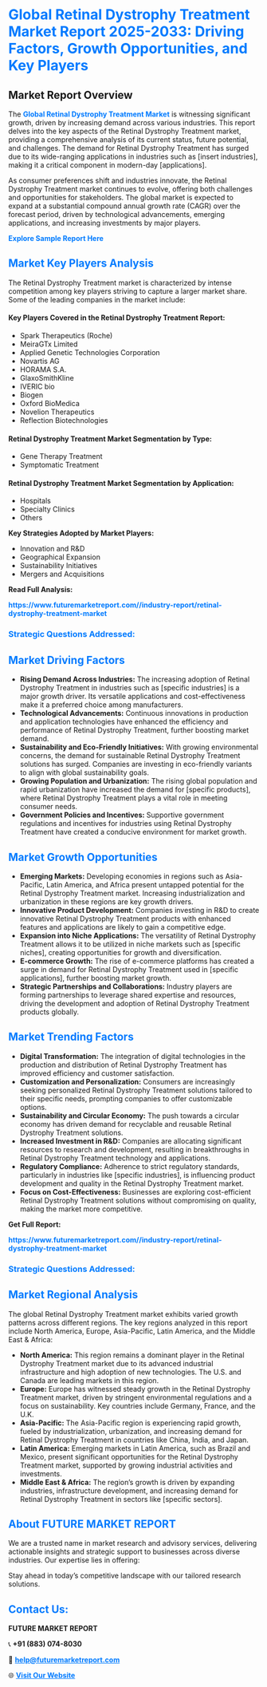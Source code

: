 <h1 style="color: #007BFF;">Global Retinal Dystrophy Treatment Market Report 2025-2033: Driving Factors, Growth Opportunities, and Key Players</h1>

<section id="overview">
<h2>Market Report Overview</h2>
<p>The <a href="https://www.futuremarketreport.com//industry-report/retinal-dystrophy-treatment-market" style="color: #007BFF; text-decoration: none;"><strong>Global Retinal Dystrophy Treatment Market</strong></a> is witnessing significant growth, driven by increasing demand across various industries. This report delves into the key aspects of the Retinal Dystrophy Treatment market, providing a comprehensive analysis of its current status, future potential, and challenges. The demand for Retinal Dystrophy Treatment has surged due to its wide-ranging applications in industries such as [insert industries], making it a critical component in modern-day [applications].</p>
<p>As consumer preferences shift and industries innovate, the Retinal Dystrophy Treatment market continues to evolve, offering both challenges and opportunities for stakeholders. The global market is expected to expand at a substantial compound annual growth rate (CAGR) over the forecast period, driven by technological advancements, emerging applications, and increasing investments by major players.</p>
</section>

<section id="overview">
<p><a href="https://www.futuremarketreport.com//request-sample/reportId=64394" style="color: #007BFF; text-decoration: none;"><strong>Explore Sample Report Here</strong></a></p>
</section>

<section id="key-players">
<h2 style="color: #007BFF;">Market Key Players Analysis</h2>
<p>The Retinal Dystrophy Treatment market is characterized by intense competition among key players striving to capture a larger market share. Some of the leading companies in the market include:</p>
<h4>Key Players Covered in the Retinal Dystrophy Treatment Report:</h4>
<ul><li>Spark Therapeutics (Roche)</li><li>MeiraGTx Limited</li><li>Applied Genetic Technologies Corporation</li><li>Novartis AG</li><li>HORAMA S.A.</li><li>GlaxoSmithKline</li><li>IVERIC bio</li><li>Biogen</li><li>Oxford BioMedica</li><li>Novelion Therapeutics</li><li>Reflection Biotechnologies</li></ul>
<h4>Retinal Dystrophy Treatment Market Segmentation by Type:</h4>
<ul><li>Gene Therapy Treatment</li><li>Symptomatic Treatment</li></ul>

<h4>Retinal Dystrophy Treatment Market Segmentation by Application:</h4>
<ul><li>Hospitals</li><li>Specialty Clinics</li><li>Others</li></ul>
<p><strong>Key Strategies Adopted by Market Players:</strong></p>
<ul>
<li>Innovation and R&D</li>
<li>Geographical Expansion</li>
<li>Sustainability Initiatives</li>
<li>Mergers and Acquisitions</li>
</ul>
</section>

<section>
<p><strong>Read Full Analysis: </strong></p><a href="https://www.futuremarketreport.com//industry-report/retinal-dystrophy-treatment-market" style="color: #007BFF; text-decoration: none;"><strong>https://www.futuremarketreport.com//industry-report/retinal-dystrophy-treatment-market</strong></a>
<h3 style="color: #007BFF;">Strategic Questions Addressed:</h3>
</section>

<section id="driving-factors">
<h2 style="color: #007BFF;">Market Driving Factors</h2>
<ul>
<li><strong>Rising Demand Across Industries:</strong> The increasing adoption of Retinal Dystrophy Treatment in industries such as [specific industries] is a major growth driver. Its versatile applications and cost-effectiveness make it a preferred choice among manufacturers.</li>
<li><strong>Technological Advancements:</strong> Continuous innovations in production and application technologies have enhanced the efficiency and performance of Retinal Dystrophy Treatment, further boosting market demand.</li>
<li><strong>Sustainability and Eco-Friendly Initiatives:</strong> With growing environmental concerns, the demand for sustainable Retinal Dystrophy Treatment solutions has surged. Companies are investing in eco-friendly variants to align with global sustainability goals.</li>
<li><strong>Growing Population and Urbanization:</strong> The rising global population and rapid urbanization have increased the demand for [specific products], where Retinal Dystrophy Treatment plays a vital role in meeting consumer needs.</li>
<li><strong>Government Policies and Incentives:</strong> Supportive government regulations and incentives for industries using Retinal Dystrophy Treatment have created a conducive environment for market growth.</li>
</ul>
</section>

<section id="growth-opportunities">
<h2 style="color: #007BFF;">Market Growth Opportunities</h2>
<ul>
<li><strong>Emerging Markets:</strong> Developing economies in regions such as Asia-Pacific, Latin America, and Africa present untapped potential for the Retinal Dystrophy Treatment market. Increasing industrialization and urbanization in these regions are key growth drivers.</li>
<li><strong>Innovative Product Development:</strong> Companies investing in R&D to create innovative Retinal Dystrophy Treatment products with enhanced features and applications are likely to gain a competitive edge.</li>
<li><strong>Expansion into Niche Applications:</strong> The versatility of Retinal Dystrophy Treatment allows it to be utilized in niche markets such as [specific niches], creating opportunities for growth and diversification.</li>
<li><strong>E-commerce Growth:</strong> The rise of e-commerce platforms has created a surge in demand for Retinal Dystrophy Treatment used in [specific applications], further boosting market growth.</li>
<li><strong>Strategic Partnerships and Collaborations:</strong> Industry players are forming partnerships to leverage shared expertise and resources, driving the development and adoption of Retinal Dystrophy Treatment products globally.</li>
</ul>
</section>

<section id="trending-factors">
<h2 style="color: #007BFF;">Market Trending Factors</h2>
<ul>
<li><strong>Digital Transformation:</strong> The integration of digital technologies in the production and distribution of Retinal Dystrophy Treatment has improved efficiency and customer satisfaction.</li>
<li><strong>Customization and Personalization:</strong> Consumers are increasingly seeking personalized Retinal Dystrophy Treatment solutions tailored to their specific needs, prompting companies to offer customizable options.</li>
<li><strong>Sustainability and Circular Economy:</strong> The push towards a circular economy has driven demand for recyclable and reusable Retinal Dystrophy Treatment solutions.</li>
<li><strong>Increased Investment in R&D:</strong> Companies are allocating significant resources to research and development, resulting in breakthroughs in Retinal Dystrophy Treatment technology and applications.</li>
<li><strong>Regulatory Compliance:</strong> Adherence to strict regulatory standards, particularly in industries like [specific industries], is influencing product development and quality in the Retinal Dystrophy Treatment market.</li>
<li><strong>Focus on Cost-Effectiveness:</strong> Businesses are exploring cost-efficient Retinal Dystrophy Treatment solutions without compromising on quality, making the market more competitive.</li>
</ul>
</section>

<section>
<p><strong>Get Full Report: </strong></p><a href="https://www.futuremarketreport.com//industry-report/retinal-dystrophy-treatment-market" style="color: #007BFF; text-decoration: none;"><strong>https://www.futuremarketreport.com//industry-report/retinal-dystrophy-treatment-market</strong></a>
<h3 style="color: #007BFF;">Strategic Questions Addressed:</h3>
</section>


<section id="regional-analysis">
<h2 style="color: #007BFF;">Market Regional Analysis</h2>
<p>The global Retinal Dystrophy Treatment market exhibits varied growth patterns across different regions. The key regions analyzed in this report include North America, Europe, Asia-Pacific, Latin America, and the Middle East & Africa:</p>
<ul>
<li><strong>North America:</strong> This region remains a dominant player in the Retinal Dystrophy Treatment market due to its advanced industrial infrastructure and high adoption of new technologies. The U.S. and Canada are leading markets in this region.</li>
<li><strong>Europe:</strong> Europe has witnessed steady growth in the Retinal Dystrophy Treatment market, driven by stringent environmental regulations and a focus on sustainability. Key countries include Germany, France, and the U.K.</li>
<li><strong>Asia-Pacific:</strong> The Asia-Pacific region is experiencing rapid growth, fueled by industrialization, urbanization, and increasing demand for Retinal Dystrophy Treatment in countries like China, India, and Japan.</li>
<li><strong>Latin America:</strong> Emerging markets in Latin America, such as Brazil and Mexico, present significant opportunities for the Retinal Dystrophy Treatment market, supported by growing industrial activities and investments.</li>
<li><strong>Middle East & Africa:</strong> The region’s growth is driven by expanding industries, infrastructure development, and increasing demand for Retinal Dystrophy Treatment in sectors like [specific sectors].</li>
</ul>
</section>

<footer>
<h2 style="color: #007BFF;">About FUTURE MARKET REPORT</h2>
<p>We are a trusted name in market research and advisory services, delivering actionable insights and strategic support to businesses across diverse industries. Our expertise lies in offering:</p>

<p>Stay ahead in today’s competitive landscape with our tailored research solutions.</p>

<h2 style="color: #007BFF;">Contact Us:</h2>
<p><strong>FUTURE MARKET REPORT</strong></p>
<p>📞 <strong>+91 (883) 074-8030</strong></p>
<p>📧 <strong><a href="mailto:help@futuremarketreport.com" style="color: #007BFF;">help@futuremarketreport.com</a></strong></p>
<p>🌐 <strong><a href="https://www.futuremarketreport.com/" style="color: #007BFF;">Visit Our Website</a></strong></p>
</footer>